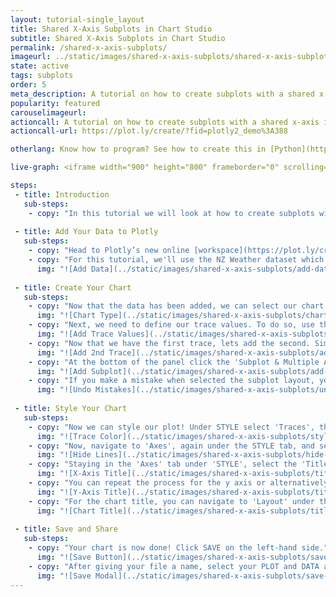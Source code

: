```yaml
---
layout: tutorial-single_layout
title: Shared X-Axis Subplots in Chart Studio
subtitle: Shared X-Axis Subplots in Chart Studio
permalink: /shared-x-axis-subplots/
imageurl: ../static/images/shared-x-axis-subplots/shared-x-axis-subplots.png
state: active
tags: subplots
order: 5
meta_description: A tutorial on how to create subplots with a shared x-axis in Chart Studio.
popularity: featured
carouselimageurl:
actioncall: A tutorial on how to create subplots with a shared x-axis in Chart Studio.
actioncall-url: https://plot.ly/create/?fid=plotly2_demo%3A388

otherlang: Know how to program? See how to create this in [Python](https://plot.ly/python/#subplots) or [R](https://plot.ly/r/#subplots).

live-graph: <iframe width="900" height="800" frameborder="0" scrolling="no" src="//plot.ly/~plotly2_demo/389.embed"></iframe>

steps:
 - title: Introduction
   sub-steps:
    - copy: "In this tutorial we will look at how to create subplots with a shared x-axis."
 
 - title: Add Your Data to Plotly
   sub-steps:
    - copy: "Head to Plotly’s new online [workspace](https://plot.ly/create) and add your data. You have the option of typing directly in the grid, uploading your file, or entering a URL of an online dataset. Plotly accepts .xls, .xlsx, or .csv files. For more information on how to enter your data, see [this](http://help.plot.ly/add-data-to-the-plotly-grid/) tutorial."
    - copy: "For this tutorial, we'll use the NZ Weather dataset which can be found [here](https://raw.githubusercontent.com/plotly/datasets/master/nz_weather.csv). Simply, copy the URL from Github. Now, returning to the workspace select 'IMPORT' and then 'By URL'. Here, you just paste the URL from Github."
      img: "![Add Data](../static/images/shared-x-axis-subplots/add-data.png)"
 
 - title: Create Your Chart
   sub-steps:
    - copy: "Now that the data has been added, we can select our chart types. Here, we will use a single trace for each subplot. First, we will use the default chart type, 'Time Series'."
      img: "![Chart Type](../static/images/shared-x-axis-subplots/chart-type.png)"
    - copy: "Next, we need to define our trace values. To do so, use the dropdowns in the trace panel to select 'DATE' as the X value, 'Auckland' as the Y value, set 'Auckland' as the 'Hover Text'."
      img: "![Add Trace Values](../static/images/shared-x-axis-subplots/add-trace-values.png)"
    - copy: "Now that we have the first trace, lets add the second. Simply, click the blue '+ Trace' button and then use the dropdowns in the new trace panel to change the Y value and 'Hover Text' value to 'Dunedin'."
      img: "![Add 2nd Trace](../static/images/shared-x-axis-subplots/add-trace-values2.png)"
    - copy: "At the bottom of the panel click the 'Subplot & Multiple Axes' button where a selection of subplot arrangements ought to be presented. For this tutorial, select 'Stacked-Y-Axis' - also referred to as shared x-axis - and click 'Confirm'."
      img: "![Add Subplot](../static/images/shared-x-axis-subplots/add-subplot.png)"
    - copy: "If you make a mistake when selected the subplot layout, you can simply click 'UNDO', which is situated immediately below 'Confirm'."
      img: "![Undo Mistakes](../static/images/shared-x-axis-subplots/undo-button.png)"
 
 - title: Style Your Chart
   sub-steps:
    - copy: "Now we can style our plot! Under STYLE select 'Traces', then click individual at the top of the panel - this will enable you to customize each trace. Here, select the 'Dunedin' trace and then click color, which will force a color panel to appear. For the purpose of this tutorial we picked one of the preselected colors at the bottom."
      img: "![Trace Color](../static/images/shared-x-axis-subplots/style-trace-color.png)"
    - copy: "Now, navigate to 'Axes', again under the STYLE tab, and select the 'Lines' panel. At the top of the panel click Y and then select 'Y Axis 2' from the 'Y Axes' dropdown. At the bottom of the panel, change 'Zeroline' to 'Hide'. You ought to notice that the line on the top subplot is now gone."
      img: "![Hide Lines](../static/images/shared-x-axis-subplots/hide-lines.png)"
    - copy: "Staying in the 'Axes' tab under 'STYLE', select the 'Titles' box and then utilise the 'X' and 'Y' options and the dropdown to navigate which axis you wish to title using the textbox. First, select 'X' and enter the title in the textbox like below."
      img: "![X-Axis Title](../static/images/shared-x-axis-subplots/title-xaxis.png)"
    - copy: "You can repeat the process for the y axis or alternatively try editing the axis title directly on the plot like below."
      img: "![Y-Axis Title](../static/images/shared-x-axis-subplots/title-yaxis.png)"
    - copy: "For the chart title, you can navigate to 'Layout' under the STYLE tab and select 'Titles and Fonts'. Below the textbox you can select 'Edit in HTML'. Alternatively, like the axes' title, you can edit directly on the plot."
      img: "![Chart Title](../static/images/shared-x-axis-subplots/title-chart.png)"
 
 - title: Save and Share
   sub-steps:
    - copy: "Your chart is now done! Click SAVE on the left-hand side."
      img: "![Save Button](../static/images/shared-x-axis-subplots/save-button.png)"
    - copy: "After giving your file a name, select your PLOT and DATA as 'Public' or 'Private'. For more information on how sharing works, including the difference between private, public and secret sharing, visit [this](http://help.plot.ly/save-share-and-export-in-plotly/) page."
      img: "![Save Modal](../static/images/shared-x-axis-subplots/save-modal.png)"
---
```


